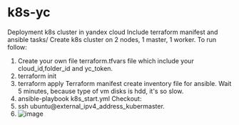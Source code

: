 # k8s-yc
Deployment k8s cluster in yandex cloud
Include terraform manifest and ansible tasks/
Create k8s cluster on 2 nodes, 1 master, 1 worker.
To run follow:
1. Create your own file terraform.tfvars file which include your cloud_id,folder_id and yc_token.
2. terraform init
3. terraform apply
Terraform manifest create inventory file for ansible.
Wait 5 minutes, because type of vm disks is hdd, it's so slow.
4. ansible-playbook k8s_start.yml
Checkout:
5. ssh ubuntu@external_ipv4_address_kubermaster.
6. ![image](https://user-images.githubusercontent.com/117683403/219477704-bb227ad8-8db1-43c6-84c8-c8e947f758f1.png)

